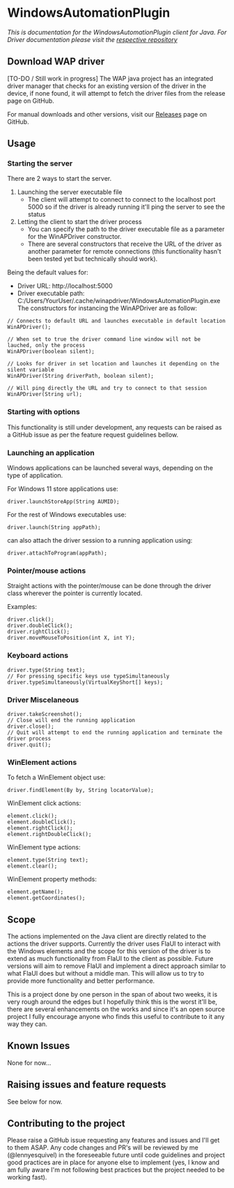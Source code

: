 # WindowsAutomationPlugin
_This is documentation for the WindowsAutomationPlugin client for Java. For Driver documentation please visit the [respective repository](https://github.com/lennyesquivel/WindowsAutomationPlugin-Java/tree/master)_
## Download WAP driver
[TO-DO / Still work in progress]
The WAP java project has an integrated driver manager that checks for an existing version of the driver in the device, if none found, it will attempt to fetch the driver files from the release page on GitHub.

For manual downloads and other versions, visit our [Releases](https://github.com/lennyesquivel/WindowsAutomationPlugin-WindowsDriver/releases) page on GitHub.
## Usage
### Starting the server
There are 2 ways to start the server.
1. Launching the server executable file
	- The client will attempt to connect to connect to the localhost port 5000 so if the driver is already running it'll ping the server to see the status
2. Letting the client to start the driver process
	- You can specify the path to the driver executable file as a parameter for the WinAPDriver constructor.
	- There are several constructors that receive the URL of the driver as another parameter for remote connections (this functionality hasn't been tested yet but technically should work).

Being the default values for:
- Driver URL: http://localhost:5000
- Driver executable path: C:/Users/YourUser/.cache/winapdriver/WindowsAutomationPlugin.exe
The constructors for instancing the WinAPDriver are as follow:

```
// Connects to default URL and launches executable in default location
WinAPDriver();

// When set to true the driver command line window will not be lauched, only the process
WinAPDriver(boolean silent);

// Looks for driver in set location and launches it depending on the silent variable
WinAPDriver(String driverPath, boolean silent);

// Will ping directly the URL and try to connect to that session
WinAPDriver(String url);
```
### Starting with options
This functionality is still under development, any requests can be raised as a GitHub issue as per the feature request guidelines bellow.

### Launching an application
Windows applications can be launched several ways, depending on the type of application.
 
For Windows 11 store applications use:
```
driver.launchStoreApp(String AUMID);
```
For the rest of Windows executables use:
```
driver.launch(String appPath);
```
can also attach the driver session to a running application using:
```
driver.attachToProgram(appPath);
```

### Pointer/mouse actions
Straight actions with the pointer/mouse can be done through the driver class wherever the pointer is currently located.

Examples:
```
driver.click();
driver.doubleClick();
driver.rightClick();
driver.moveMouseToPosition(int X, int Y);
```

### Keyboard actions
```
driver.type(String text);
// For pressing specific keys use typeSimultaneously
driver.typeSimultaneously(VirtualKeyShort[] keys);
```

### Driver Miscelaneous
```
driver.takeScreenshot();
// Close will end the running application
driver.close();
// Quit will attempt to end the running application and terminate the driver process
driver.quit();
```

### WinElement actions
To fetch a WinElement object use:
```
driver.findElement(By by, String locatorValue);
```

WinElement click actions:
```
element.click();
element.doubleClick();
element.rightClick();
element.rightDoubleClick();
```

WinElement type actions:
```
element.type(String text);
element.clear();
```

WinElement property methods:
```
element.getName();
element.getCoordinates();
```
## Scope
The actions implemented on the Java client are directly related to the actions the driver supports. Currently the driver uses FlaUI to interact with the Windows elements and the scope for this version of the driver is to extend as much functionality from FlaUI to the client as possible. Future versions will aim to remove FlaUI and implement a direct approach similar to what FlaUI does but without a middle man. This will allow us to try to provide more functionality and better performance.

This is a project done by one person in the span of about two weeks, it is very rough around the edges but I hopefully think this is the worst it'll be, there are several enhancements on the works and since it's an open source project I fully encourage anyone who finds this useful to contribute to it any way they can.
## Known Issues
None for now...

## Raising issues and feature requests
See below for now.

## Contributing to the project
Please raise a GitHub issue requesting any features and issues and I'll get to them ASAP. Any code changes and PR's will be reviewed by me (@lennyesquivel) in the foreseeable future until code guidelines and project good practices are in place for anyone else to implement (yes, I know and am fully aware I'm not following best practices but the project needed to be working fast).
